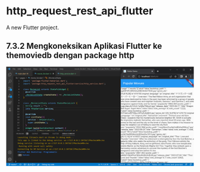 # http_request_rest_api_flutter

A new Flutter project.

## 7.3.2 Mengkoneksikan Aplikasi Flutter ke themoviedb dengan package http
![Screenshot](images/7.3.2-13.PNG)
